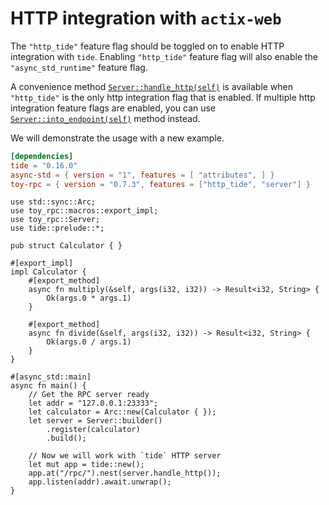 # HTTP integration with `actix-web`

The `"http_tide"` feature flag should be toggled on to enable HTTP integration with `tide`. Enabling `"http_tide"` feature flag will also enable the `"async_std_runtime"` feature flag.

A convenience method [`Server::handle_http(self)`](https://docs.rs/toy-rpc/0.7.0-alpha.2/toy_rpc/server/struct.Server.html#method.handle_http-1) is available when `"http_tide"` is the only http integration flag that is enabled. If multiple http integration feature flags are enabled, you can use [`Server::into_endpoint(self)`](https://docs.rs/toy-rpc/0.7.0-alpha.2/toy_rpc/server/struct.Server.html#method.into_endpoint) method instead.

We will demonstrate the usage with a new example.

```toml
[dependencies]
tide = "0.16.0"
async-std = { version = "1", features = [ "attributes", ] }  
toy-rpc = { version = "0.7.3", features = ["http_tide", "server"] }
```

```rust,noplaypen 
use std::sync::Arc;
use toy_rpc::macros::export_impl;
use toy_rpc::Server;
use tide::prelude::*;

pub struct Calculator { }

#[export_impl]
impl Calculator {
    #[export_method]
    async fn multiply(&self, args(i32, i32)) -> Result<i32, String> {
        Ok(args.0 * args.1)
    }

    #[export_method]
    async fn divide(&self, args(i32, i32)) -> Result<i32, String> {
        Ok(args.0 / args.1)
    }
}

#[async_std::main]
async fn main() {
    // Get the RPC server ready
    let addr = "127.0.0.1:23333";
    let calculator = Arc::new(Calculator { });
    let server = Server::builder()
        .register(calculator)
        .build();

    // Now we will work with `tide` HTTP server
    let mut app = tide::new();
    app.at("/rpc/").nest(server.handle_http());
    app.listen(addr).await.unwrap();
}
```